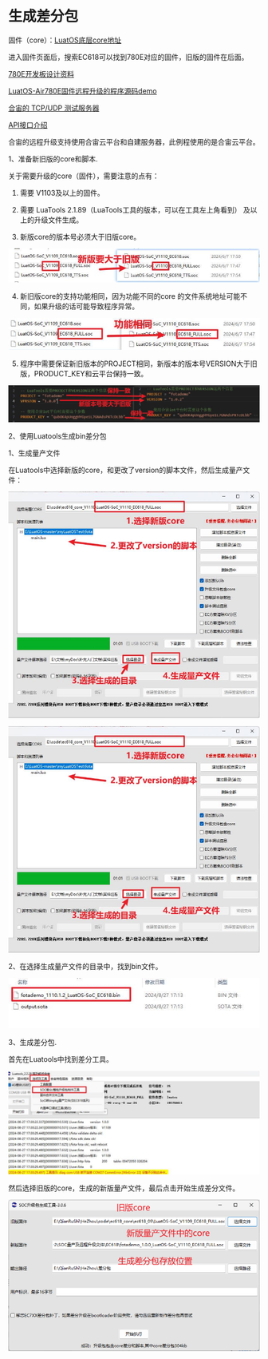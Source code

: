 # 生成差分包

固件（core）：[LuatOS底层core地址](https://gitee.com/openLuat/LuatOS/releases)

进入固件页面后，搜索EC618可以找到780E对应的固件，旧版的固件在后面。

[780E开发板设计资料](https://cdn.openluat-luatcommunity.openluat.com/attachment/20240819170318674_Air780E_硬件设计手册_V1.3.3.pdf)

[LuatOS-Air780E固件远程升级的程序源码demo](https://gitee.com/openLuat/LuatOS-Air780E/tree/master/demo/Air780E的LuatOS开发快速入门文档适配demo/5.Air780E固件的远程升级)

[合宙的 TCP/UDP 测试服务器](https://iot.openluat.com/cloud/main)

[API接口介绍](https://wiki.luatos.com/api/libs/libfota.html)

合宙的远程升级支持使用合宙云平台和自建服务器，此例程使用的是合宙云平台。

1、准备新旧版的core和脚本.

关于需要升级的core（固件），需要注意的点有：

1. 需要 V1103及以上的固件。

2. 需要 LuaTools 2.1.89（LuaTools工具的版本，可以在工具左上角看到） 及以上的升级文件生成。

3. 新版core的版本号必须大于旧版core。

![chafencore1.jpg](./image/chafencore1.jpg)

4. 新旧版core的支持功能相同，因为功能不同的core 的文件系统地址可能不同，如果升级的话可能导致程序异常。

![chafencore2.jpg](./image/chafencore2.jpg)

5. 程序中需要保证新旧版本的PROJECT相同，新版本的版本号VERSION大于旧版，PRODUCT_KEY和云平台保持一致。

![chafencore3.jpg](./image/chafencore3.jpg)

2、使用Luatools生成bin差分包

1、生成量产文件

在Luatools中选择新版的core，和更改了version的脚本文件，然后生成量产文件：

![chafencore4.jpg](./image/chafencore5.jpg)

![chafencore5.jpg](./image/chafencore5.jpg)

2、在选择生成量产文件的目录中，找到bin文件。

![chafencore6.jpg](./image/chafencore6.jpg)

3、生成差分包.

首先在Luatools中找到差分工具。

![chafencore7.jpg](./image/chafencore7.jpg)

然后选择旧版的core，生成的新版量产文件，最后点击开始生成差分文件。

![chafencore8.jpg](./image/chafencore8.jpg)
